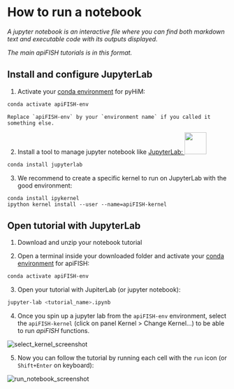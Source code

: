 # How to run a notebook

*A jupyter notebook is an interactive file where you can find both markdown text and executable code with its outputs displayed.*

*The main apiFISH tutorials is in this format.*

## Install and configure JupyterLab

1. Activate your [conda environment](../quick_install.md#create-conda-environment) for pyHiM:

```sh
conda activate apiFISH-env
```


```{note}
Replace `apiFISH-env` by your `environment name` if you called it something else.
```

2. Install a tool to manage jupyter notebook like [JupyterLab: <img src="notebooks/_static/Download-Icon.png" width="50"/>](https://jupyter.org/install#jupyterlab)
```sh
conda install jupyterlab
```

3. We recommend to create a specific kernel to run on JupyterLab with the good environment:

```
conda install ipykernel
ipython kernel install --user --name=apiFISH-kernel
```

## Open tutorial with JupyterLab

1. Download and unzip your notebook tutorial
<!-- , [click here: <img src="notebooks/_static/Download-Icon.png" width="50"/>](links to tuto) -->

2. Open a terminal inside your downloaded folder and activate your [conda environment](../quick_install.md#create-conda-environment) for apiFISH:
```sh
conda activate apiFISH-env
```

3. Open your tutorial with JupiterLab (or jupyter notebook):
```sh
jupyter-lab <tutorial_name>.ipynb
```

4. Once you spin up a jupyter lab from the `apiFISH-env` environment, select the `apiFISH-kernel` (click on panel Kernel > Change Kernel...) to be able to run *apiFISH* functions.

![select_kernel_screenshot](../../_static/select_kernel.png)

5. Now you can follow the tutorial by running each cell with the `run` icon (or `Shift+Enter` on keyboard):

![run_notebook_screenshot](../../_static/run_notebook.png)